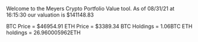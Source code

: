 Welcome to the Meyers Crypto Portfolio Value tool. 
As of 08/31/21 at 16:15:30 our valuation is $141148.83 

BTC Price = $46954.91
 ETH Price = $3389.34
BTC Holdings = 1.06BTC
 ETH holdings = 26.960005962ETH 
